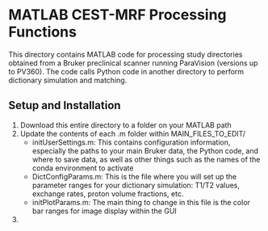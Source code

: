 # MATLAB CEST-MRF Processing Functions 
This directory contains MATLAB code for processing study directories obtained from a Bruker preclinical scanner running ParaVision (versions up to PV360). The code calls Python code in another directory to perform dictionary simulation and matching.
## Setup and Installation
1. Download this entire directory to a folder on your MATLAB path
2. Update the contents of each .m folder within MAIN_FILES_TO_EDIT/
   - initUserSettings.m: This contains configuration information, especially the paths to your main Bruker data, the Python code, and where to save data, as well as other things such as the names of the conda environment to activate
   - DictConfigParams.m: This is the file where you will set up the parameter ranges for your dictionary simulation: T1/T2 values, exchange rates, proton volume fractions, etc.
   - initPlotParams.m: The main thing to change in this file is the color bar ranges for image display within the GUI
3. 
